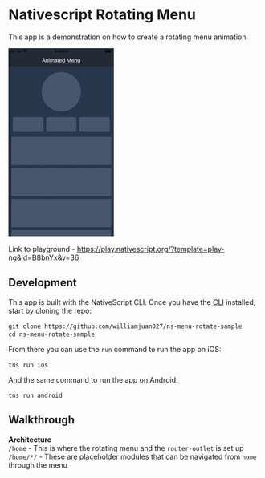 # Nativescript Rotating Menu

This app is a demonstration on how to create a rotating menu animation.

![mock ups](https://github.com/williamjuan027/ns-menu-rotate-sample/blob/master/screenshots/animatedMenu.gif)

Link to playground - https://play.nativescript.org/?template=play-ng&id=B8bnYx&v=36

## Development
This app is built with the NativeScript CLI. Once you have the [CLI](https://docs.nativescript.org/start/quick-setup) installed, start by cloning the repo:  
```
git clone https://github.com/williamjuan027/ns-menu-rotate-sample
cd ns-menu-rotate-sample
```

From there you can use the `run` command to run the app on iOS:  
```
tns run ios
```

And the same command to run the app on Android:  
```
tns run android
```

## Walkthrough

**Architecture**  
`/home` - This is where the rotating menu and the `router-outlet` is set up  
`/home/*/` - These are placeholder modules that can be navigated from `home` through the menu

